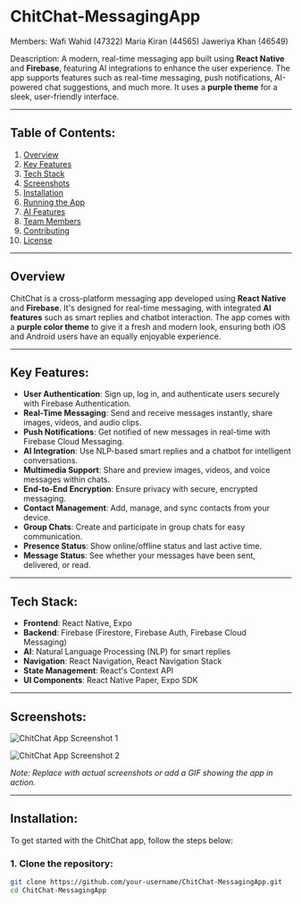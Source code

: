 # ChitChat-MessagingApp

Members:
Wafi Wahid    (47322)
Maria Kiran   (44565)
Jaweriya Khan (46549)

Deascription:
A modern, real-time messaging app built using **React Native** and **Firebase**, featuring AI integrations to enhance the user experience. The app supports features such as real-time messaging, push notifications, AI-powered chat suggestions, and much more. It uses a **purple theme** for a sleek, user-friendly interface.

---

## **Table of Contents**:
1. [Overview](#overview)
2. [Key Features](#key-features)
3. [Tech Stack](#tech-stack)
4. [Screenshots](#screenshots)
5. [Installation](#installation)
6. [Running the App](#running-the-app)
7. [AI Features](#ai-features)
8. [Team Members](#team-members)
9. [Contributing](#contributing)
10. [License](#license)

---

## **Overview**

ChitChat is a cross-platform messaging app developed using **React Native** and **Firebase**. It's designed for real-time messaging, with integrated **AI features** such as smart replies and chatbot interaction. The app comes with a **purple color theme** to give it a fresh and modern look, ensuring both iOS and Android users have an equally enjoyable experience.

---

## **Key Features**:
- **User Authentication**: Sign up, log in, and authenticate users securely with Firebase Authentication.
- **Real-Time Messaging**: Send and receive messages instantly, share images, videos, and audio clips.
- **Push Notifications**: Get notified of new messages in real-time with Firebase Cloud Messaging.
- **AI Integration**: Use NLP-based smart replies and a chatbot for intelligent conversations.
- **Multimedia Support**: Share and preview images, videos, and voice messages within chats.
- **End-to-End Encryption**: Ensure privacy with secure, encrypted messaging.
- **Contact Management**: Add, manage, and sync contacts from your device.
- **Group Chats**: Create and participate in group chats for easy communication.
- **Presence Status**: Show online/offline status and last active time.
- **Message Status**: See whether your messages have been sent, delivered, or read.

---

## **Tech Stack**:
- **Frontend**: React Native, Expo
- **Backend**: Firebase (Firestore, Firebase Auth, Firebase Cloud Messaging)
- **AI**: Natural Language Processing (NLP) for smart replies
- **Navigation**: React Navigation, React Navigation Stack
- **State Management**: React's Context API
- **UI Components**: React Native Paper, Expo SDK

---

## **Screenshots**:

![ChitChat App Screenshot 1](https://your-screenshot-link-here.com)

![ChitChat App Screenshot 2](https://your-screenshot-link-here.com)

*Note: Replace with actual screenshots or add a GIF showing the app in action.*

---

## **Installation**:

To get started with the ChitChat app, follow the steps below:

### 1. **Clone the repository**:

```bash
git clone https://github.com/your-username/ChitChat-MessagingApp.git
cd ChitChat-MessagingApp


